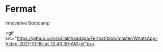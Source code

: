 # Fermat
Innovative Bootcamp 


<gif src="https://github.com/sirilalithaadapa/Fermat/blob/master/WhatsApp-Video-2021-10-10-at-12.43.30-AM.gif"px>
